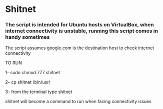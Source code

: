 # Shitnet

### The script is intended for Ubuntu hosts on VirtualBox, when internet connectivity is unstable, running this script comes in handy sometimes


The script assumes google.com is the destination host to check internet connectivity

TO RUN

1- sudo chmod 777 shitnet 

2- cp shitnet /bin/usr/

3- from the terminal type shitnet 

shitnet will become a command to run when facing connectivity issues
